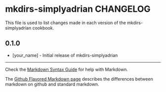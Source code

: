 mkdirs-simplyadrian CHANGELOG
================

This file is used to list changes made in each version of the mkdirs-simplyadrian cookbook.

0.1.0
-----
- [your_name] - Initial release of mkdirs-simplyadrian

- - -
Check the [Markdown Syntax Guide](http://daringfireball.net/projects/markdown/syntax) for help with Markdown.

The [Github Flavored Markdown page](http://github.github.com/github-flavored-markdown/) describes the differences between markdown on github and standard markdown.
